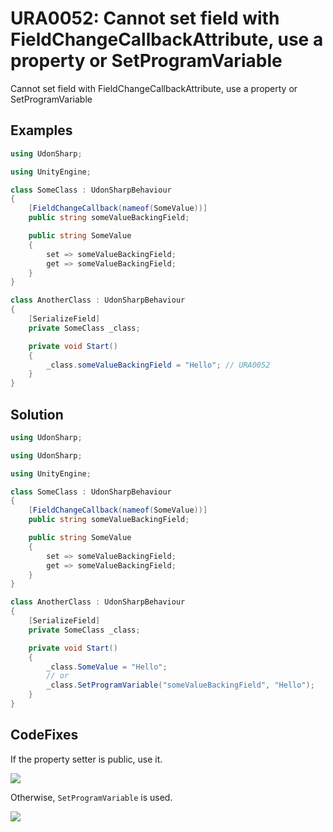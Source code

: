 # URA0052: Cannot set field with FieldChangeCallbackAttribute, use a property or SetProgramVariable

Cannot set field with FieldChangeCallbackAttribute, use a property or SetProgramVariable

## Examples

```csharp
using UdonSharp;

using UnityEngine;

class SomeClass : UdonSharpBehaviour
{
    [FieldChangeCallback(nameof(SomeValue))]
    public string someValueBackingField;

    public string SomeValue
    {
        set => someValueBackingField;
        get => someValueBackingField;
    }
}

class AnotherClass : UdonSharpBehaviour
{
    [SerializeField]
    private SomeClass _class;

    private void Start()
    {
        _class.someValueBackingField = "Hello"; // URA0052
    }
}
```

## Solution

```csharp
using UdonSharp;

using UdonSharp;

using UnityEngine;

class SomeClass : UdonSharpBehaviour
{
    [FieldChangeCallback(nameof(SomeValue))]
    public string someValueBackingField;

    public string SomeValue
    {
        set => someValueBackingField;
        get => someValueBackingField;
    }
}

class AnotherClass : UdonSharpBehaviour
{
    [SerializeField]
    private SomeClass _class;

    private void Start()
    {
        _class.SomeValue = "Hello";
        // or
        _class.SetProgramVariable("someValueBackingField", "Hello");
    }
}

```

## CodeFixes

If the property setter is public, use it.

![](https://user-images.githubusercontent.com/10832834/125599292-0ffbac42-a974-450a-abc7-41610adb4ae2.gif)

Otherwise, `SetProgramVariable` is used.

![](https://user-images.githubusercontent.com/10832834/125606385-c648f4a7-0144-4b02-b0a9-8ca3366b173d.gif)
